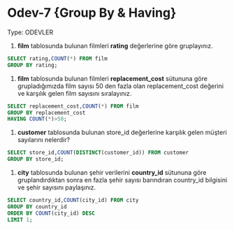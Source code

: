 # Odev-7 {Group By & Having}

Type: ODEVLER

1. **film** tablosunda bulunan filmleri **rating** değerlerine göre gruplayınız.

```sql
SELECT rating,COUNT(*) FROM film
GROUP BY rating;
```

1. **film** tablosunda bulunan filmleri **replacement_cost** sütununa göre grupladığımızda film sayısı 50 den fazla olan replacement_cost değerini ve karşılık gelen film sayısını sıralayınız.

```sql
SELECT replacement_cost,COUNT(*) FROM film
GROUP BY replacement_cost
HAVING COUNT(*)>50;
```

1. **customer** tablosunda bulunan store_id değerlerine karşılık gelen müşteri sayılarını nelerdir? 

```sql
SELECT store_id,COUNT(DISTINCT(customer_id)) FROM customer
GROUP BY store_id;
```

1. **city** tablosunda bulunan şehir verilerini **country_id** sütununa göre gruplandırdıktan sonra en fazla şehir sayısı barındıran country_id bilgisini ve şehir sayısını paylaşınız.

```sql
SELECT country_id,COUNT(city_id) FROM city
GROUP BY country_id
ORDER BY COUNT(city_id) DESC
LIMIT 1;
```